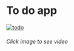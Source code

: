 # To do app

[![todo](https://github.com/user-attachments/assets/72366ed2-f628-4be5-a798-be0106b8ab12)](https://www.youtube.com/watch?v=-316qySVsZM)

###### Click image to see video

